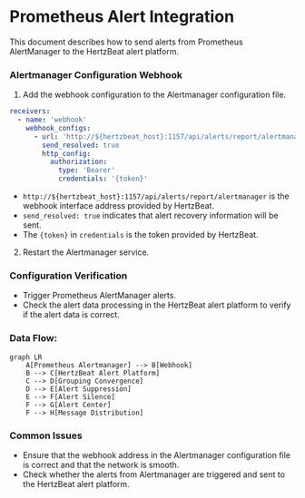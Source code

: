 # Prometheus Alert Integration

This document describes how to send alerts from Prometheus AlertManager to the HertzBeat alert platform.

### Alertmanager Configuration Webhook

1. Add the webhook configuration to the Alertmanager configuration file.

```yaml
receivers:
  - name: 'webhook'
    webhook_configs:
      - url: 'http://${hertzbeat_host}:1157/api/alerts/report/alertmanager'
        send_resolved: true
        http_config:
          authorization: 
            type: 'Bearer'
            credentials: '{token}'
```

- `http://${hertzbeat_host}:1157/api/alerts/report/alertmanager` is the webhook interface address provided by HertzBeat.
- `send_resolved: true` indicates that alert recovery information will be sent.
- The `{token}` in `credentials` is the token provided by HertzBeat.

2. Restart the Alertmanager service.

### Configuration Verification

- Trigger Prometheus AlertManager alerts.
- Check the alert data processing in the HertzBeat alert platform to verify if the alert data is correct.

### Data Flow:

```mermaid
graph LR
    A[Prometheus Alertmanager] --> B[Webhook]
    B --> C[HertzBeat Alert Platform]
    C --> D[Grouping Convergence]
    D --> E[Alert Suppression]
    E --> F[Alert Silence]
    F --> G[Alert Center]
    F --> H[Message Distribution]
```

### Common Issues

- Ensure that the webhook address in the Alertmanager configuration file is correct and that the network is smooth.
- Check whether the alerts from Alertmanager are triggered and sent to the HertzBeat alert platform.
